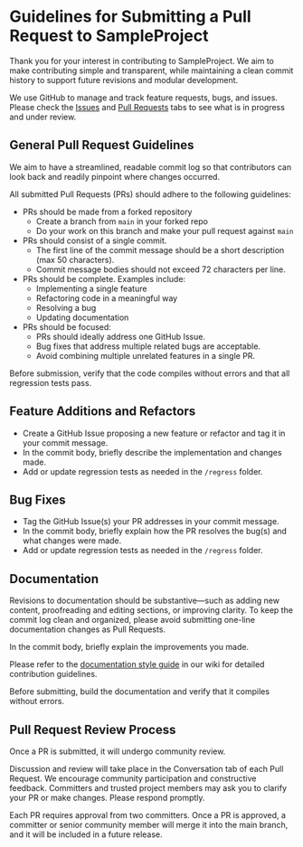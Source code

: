 

# Guidelines for Submitting a Pull Request to SampleProject

Thank you for your interest in contributing to SampleProject. We aim to make contributing simple and transparent, while maintaining a clean commit history to support future revisions and modular development.

We use GitHub to manage and track feature requests, bugs, and issues. Please check the [Issues](https://github.com/dehowef/pr-guideline-sample/issues) and [Pull Requests](https://github.com/dehowef/pr-guideline-sample/pulls) tabs to see what is in progress and under review.

## General Pull Request Guidelines
We aim to have a streamlined, readable commit log so that contributors can look back and readily pinpoint where changes occurred.

All submitted Pull Requests (PRs) should adhere to the following guidelines:
- PRs should be made from a forked repository
  - Create a branch from `main` in your forked repo
  - Do your work on this branch and make your pull request against `main`
- PRs should consist of a single commit.
	- The first line of the commit message should be a short description (max 50 characters).
	- Commit message bodies should not exceed 72 characters per line.
- PRs should be complete. Examples include:
  - Implementing a single feature
  - Refactoring code in a meaningful way
  - Resolving a bug
  - Updating documentation
- PRs should be focused:
  - PRs should ideally address one GitHub Issue.
  - Bug fixes that address multiple related bugs are acceptable.
  - Avoid combining multiple unrelated features in a single PR.

Before submission, verify that the code compiles without errors and that all regression tests pass.

## Feature Additions and Refactors

- Create a GitHub Issue proposing a new feature or refactor and tag it in your commit message.
- In the commit body, briefly describe the implementation and changes made.
- Add or update regression tests as needed in the `/regress` folder.

## Bug Fixes

- Tag the GitHub Issue(s) your PR addresses in your commit message.
- In the commit body, briefly explain how the PR resolves the bug(s) and what changes were made.
- Add or update regression tests as needed in the `/regress` folder.

## Documentation

Revisions to documentation should be substantive—such as adding new content, proofreading and editing sections, or improving clarity. To keep the commit log clean and organized, please avoid submitting one-line documentation changes as Pull Requests.

In the commit body, briefly explain the improvements you made.

Please refer to the [documentation style guide](https://github.com/dehowef/pr-guideline-sample/tree/main) in our wiki for detailed contribution guidelines.

Before submitting, build the documentation and verify that it compiles without errors.

## Pull Request Review Process

Once a PR is submitted, it will undergo community review.

Discussion and review will take place in the Conversation tab of each Pull Request. We encourage community participation and constructive feedback. Committers and trusted project members may ask you to clarify your PR or make changes. Please respond promptly.

Each PR requires approval from two committers. Once a PR is approved, a committer or senior community member will merge it into the main branch, and it will be included in a future release.

